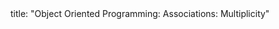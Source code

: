 <frontmatter>
title: "Object Oriented Programming: Associations: Multiplicity"
</frontmatter>

<include src="index-body.md" boilerplate />
